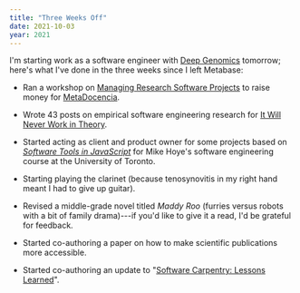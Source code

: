 ```yaml
---
title: "Three Weeks Off"
date: 2021-10-03
year: 2021
---
```


I'm starting work as a software engineer with [Deep Genomics](https://www.deepgenomics.com/) tomorrow;
here's what I've done in the three weeks since I left Metabase:

- Ran a workshop on [Managing Research Software Projects](https://codebender.org/)
  to raise money for [MetaDocencia](https://www.metadocencia.org/).

- Wrote 43 posts on empirical software engineering research
  for [It Will Never Work in Theory](https://neverworkintheory.org/).

- Started acting as client and product owner for some projects based on [*Software Tools in JavaScript*](https://stjs.tech/)
  for Mike Hoye's software engineering course at the University of Toronto.

- Starting playing the clarinet
  (because tenosynovitis in my right hand meant I had to give up guitar).

- Revised a middle-grade novel titled *Maddy Roo*
  (furries versus robots with a bit of family drama)---if you'd like to give it a read,
  I'd be grateful for feedback.

- Started co-authoring a paper on how to make scientific publications more accessible.

- Started co-authoring an update to "[Software Carpentry: Lessons Learned](https://f1000research.com/articles/3-62)".
